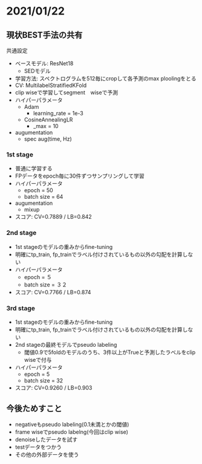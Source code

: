 # 2021/01/22

## 現状BEST手法の共有
共通設定
- ベースモデル: ResNet18
  - SEDモデル
- 学習方法: スペクトログラムを512毎にcropして各予測のmax ploolingをとる
- CV: MultilabelStratifiedKFold
- clip wiseで学習してsegment　wiseで予測
- ハイパーパラメータ
  - Adam
    - learning_rate = 1e-3
  - CosineAnnealingLR
    - _max = 10
- augumentation
  - spec aug(time, Hz)

### 1st stage
- 普通に学習する
- FPデータをepoch毎に30件ずつサンプリングして学習
- ハイパーパラメータ
  - epoch = 50
  - batch size = 64
- augumentation
  - mixup
- スコア: CV=0.7889 / LB=0.842

### 2nd stage
- 1st stageのモデルの重みからfine-tuning  
- 明確にtp_train, fp_trainでラベル付けされているもの以外の勾配を計算しない
- ハイパーパラメータ
  - epoch = ５
  - batch size = ３２
- スコア: CV=0.7766 / LB=0.874

### 3rd stage
- 1st stageのモデルの重みからfine-tuning  
- 明確にtp_train, fp_trainでラベル付けされているもの以外の勾配を計算しない
- 2nd stageの最終モデルでpseudo labeling
  - 閾値0.9で5foldのモデルのうち、3件以上がTrueと予測したラベルをclip wiseで付与
- ハイパーパラメータ
  - epoch = 5
  - batch size = 32
- スコア: CV=0.9260 / LB=0.903


## 今後ためすこと
- negativeもpseudo labeling(0.1未満とかの閾値)
- frame wiseでpseudo labelng(今回はclip wise)
- denoiseしたデータを試す
- testデータをつかう
- その他の外部データを使う
